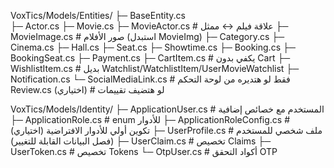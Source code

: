 ﻿VoxTics/Models/Entities/
 ├─ BaseEntity.cs                
 ├─ Actor.cs
 ├─ Movie.cs
 ├─ MovieActor.cs             # علاقة فيلم ↔ ممثل
 ├─ MovieImage.cs             # صور الأفلام (استبدل MovieImg)
 ├─ Category.cs
 ├─ Cinema.cs
 ├─ Hall.cs
 ├─ Seat.cs
 ├─ Showtime.cs
 ├─ Booking.cs
 ├─ BookingSeat.cs
 ├─ Payment.cs
 ├─ CartItem.cs               # يكفي بدون Cart
 ├─ WishlistItem.cs           # بديل Watchlist/WatchlistItem/UserMovieWatchlist
 ├─ Notification.cs
 └─ SocialMediaLink.cs        # فقط لو هتديره من لوحة التحكم
	Review.cs (اختياري)  # لو هتضيف تقييمات

VoxTics/Models/Identity/
 ├─ ApplicationUser.cs          # المستخدم مع خصائص إضافية
 ├─ ApplicationRole.cs          # enum للأدوار
 ├─ ApplicationRoleConfig.cs    # (اختياري) تكوين أولي للأدوار الافتراضية
 ├─ UserProfile.cs              # ملف شخصي للمستخدم (فصل البيانات القابلة للتغيير)
 ├─ UserClaim.cs                # تخصيص Claims
 ├─ UserToken.cs                # تخصيص Tokens
 └─ OtpUser.cs                  # أكواد التحقق OTP
